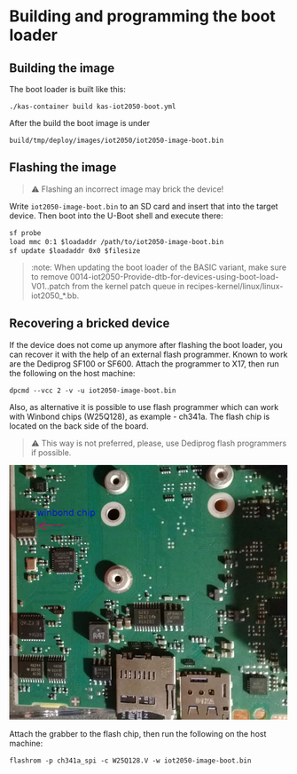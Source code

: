 # Building and programming the boot loader

## Building the image

The boot loader is built like this:

```shell
./kas-container build kas-iot2050-boot.yml
```

After the build the boot image is under

```text
build/tmp/deploy/images/iot2050/iot2050-image-boot.bin
```

## Flashing the image

> :warning:
> Flashing an incorrect image may brick the device!

Write `iot2050-image-boot.bin` to an SD card and insert that into
the target device. Then boot into the U-Boot shell and execute there:

```shell
sf probe
load mmc 0:1 $loadaddr /path/to/iot2050-image-boot.bin
sf update $loadaddr 0x0 $filesize
```

> :note:
> When updating the boot loader of the BASIC variant, make sure to remove
> 0014-iot2050-Provide-dtb-for-devices-using-boot-load-V01..patch from the kernel
> patch queue in recipes-kernel/linux/linux-iot2050_*.bb.

## Recovering a bricked device

If the device does not come up anymore after flashing the boot loader, you can
recover it with the help of an external flash programmer. Known to work are the
Dediprog SF100 or SF600. Attach the programmer to X17, then run the following
on the host machine:

```shell
dpcmd --vcc 2 -v -u iot2050-image-boot.bin
```

Also, as alternative it is possible to use flash programmer which can work
with Winbond chips (W25Q128), as example - ch341a. The flash chip is located on
the back side of the board.

> :warning:
> This way is not preferred, please, use Dediprog flash programmers if possible.

![overview](back_iot2050.png)

Attach the grabber to the flash chip, then run the following on the host machine:

```shell
flashrom -p ch341a_spi -c W25Q128.V -w iot2050-image-boot.bin
```
